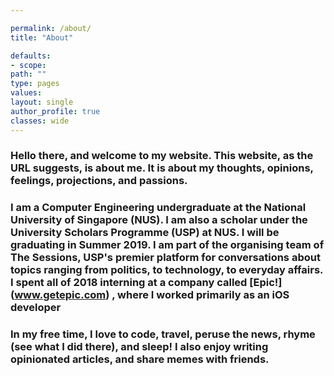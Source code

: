 ```yaml
---

permalink: /about/
title: "About"

defaults:
- scope:
path: ""
type: pages
values:
layout: single
author_profile: true
classes: wide
---
```



### Hello there, and welcome to my website. This website, as the URL suggests, is about me. It is about my thoughts, opinions, feelings, projections, and passions. 

### I am a Computer Engineering undergraduate at the National University of Singapore (NUS). I am also a scholar under the University Scholars Programme (USP) at NUS. I will be graduating in Summer 2019.  I am part of the organising team of The Sessions, USP's premier platform for conversations about topics ranging from politics, to technology, to everyday affairs. I spent all of 2018 interning at a company called [Epic!] (www.getepic.com)  , where I worked primarily as an iOS developer

### In my free time, I love to code, travel, peruse the news, rhyme (see what I did there), and sleep! I also enjoy writing opinionated articles, and share memes with friends. 


